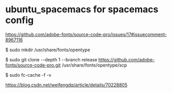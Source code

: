 # ubuntu_spacemacs for spacemacs config
https://github.com/adobe-fonts/source-code-pro/issues/17#issuecomment-8967116

$ sudo mkdir /usr/share/fonts/opentype

$ sudo git clone --depth 1 --branch release https://github.com/adobe-fonts/source-code-pro.git /usr/share/fonts/opentype/scp

$ sudo fc-cache -f -v


https://blog.csdn.net/weifengdq/article/details/70228805
